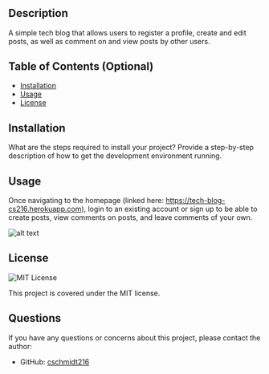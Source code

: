 # <Tech-Blog>

## Description

A simple tech blog that allows users to register a profile, create and edit posts, as well as comment on and view posts by other users.

## Table of Contents (Optional)

- [Installation](#installation)
- [Usage](#usage)
- [License](#license)

## Installation

What are the steps required to install your project? Provide a step-by-step description of how to get the development environment running.

## Usage

Once navigating to the homepage (linked here: https://tech-blog-cs216.herokuapp.com), login to an existing account or sign up to be able to create posts, view comments on posts, and leave comments of your own.


 ![alt text](assets/Screenshot(27).png)



## License

![MIT License](https://img.shields.io/badge/license-MIT-blue.svg)

This project is covered under the MIT license.

## Questions

If you have any questions or concerns about this project, please contact the author:

- GitHub: [cschmidt216](https://github.com/cschmidt216)